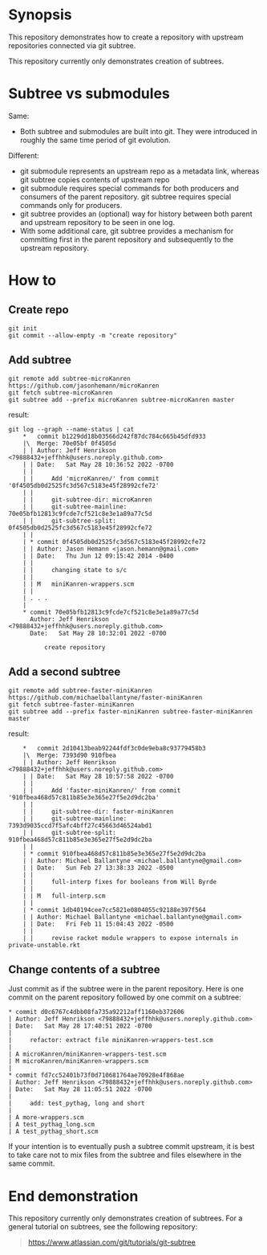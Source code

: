 # Synopsis

This repository demonstrates how to create a repository with upstream repositories connected via git subtree.

This repository currently only demonstrates creation of subtrees.

# Subtree vs submodules

Same:

- Both subtree and submodules are built into git.  They were introduced in roughly the same time period of git evolution.

Different:

- git submodule represents an upstream repo as a metadata link, whereas git subtree copies contents of upstream repo
- git submodule requires special commands for both producers and consumers of the parent repository.  git subtree requires special commands only for producers.
- git subtree provides an (optional) way for history between both parent and upstream repository to be seen in one log.
- With some additional care, git subtree provides a mechanism for committing first in the parent repository and subsequently to the upstream repository.

# How to

## Create repo
    git init
    git commit --allow-empty -m "create repository"

## Add subtree

    git remote add subtree-microKanren https://github.com/jasonhemann/microKanren
    git fetch subtree-microKanren
    git subtree add --prefix microKanren subtree-microKanren master

result:

    git log --graph --name-status | cat
        *   commit b1229dd18b03566d242f87dc784c665b45dfd933
        |\  Merge: 70e05bf 0f4505d
        | | Author: Jeff Henrikson <79888432+jeffhhk@users.noreply.github.com>
        | | Date:   Sat May 28 10:36:52 2022 -0700
        | |
        | |     Add 'microKanren/' from commit '0f4505db0d2525fc3d567c5183e45f28992cfe72'
        | |
        | |     git-subtree-dir: microKanren
        | |     git-subtree-mainline: 70e05bfb12813c9fcde7cf521c8e3e1a89a77c5d
        | |     git-subtree-split: 0f4505db0d2525fc3d567c5183e45f28992cfe72
        | |
        | * commit 0f4505db0d2525fc3d567c5183e45f28992cfe72
        | | Author: Jason Hemann <jason.hemann@gmail.com>
        | | Date:   Thu Jun 12 09:15:42 2014 -0400
        | |
        | |     changing state to s/c
        | |
        | | M	miniKanren-wrappers.scm
        | |
        | . . .
        |
        * commit 70e05bfb12813c9fcde7cf521c8e3e1a89a77c5d
          Author: Jeff Henrikson <79888432+jeffhhk@users.noreply.github.com>
          Date:   Sat May 28 10:32:01 2022 -0700

              create repository

## Add a second subtree

    git remote add subtree-faster-miniKanren https://github.com/michaelballantyne/faster-miniKanren
    git fetch subtree-faster-miniKanren
    git subtree add --prefix faster-miniKanren subtree-faster-miniKanren master

result:

        *   commit 2d10413beab92244fdf3c0de9eba8c93779458b3
        |\  Merge: 7393d90 910fbea
        | | Author: Jeff Henrikson <79888432+jeffhhk@users.noreply.github.com>
        | | Date:   Sat May 28 10:57:58 2022 -0700
        | | 
        | |     Add 'faster-miniKanren/' from commit '910fbea468d57c811b85e3e365e27f5e2d9dc2ba'
        | |     
        | |     git-subtree-dir: faster-miniKanren
        | |     git-subtree-mainline: 7393d9035ccd7f5afc4bff27c45663d46524abd1
        | |     git-subtree-split: 910fbea468d57c811b85e3e365e27f5e2d9dc2ba
        | | 
        | * commit 910fbea468d57c811b85e3e365e27f5e2d9dc2ba
        | | Author: Michael Ballantyne <michael.ballantyne@gmail.com>
        | | Date:   Sun Feb 27 13:38:33 2022 -0500
        | | 
        | |     full-interp fixes for booleans from Will Byrde
        | | 
        | | M	full-interp.scm
        | | 
        | * commit 1db40194cee7cc5821e0804055c92188e397f564
        | | Author: Michael Ballantyne <michael.ballantyne@gmail.com>
        | | Date:   Fri Feb 11 15:04:43 2022 -0500
        | | 
        | |     revise racket module wrappers to expose internals in private-unstable.rkt

## Change contents of a subtree

Just commit as if the subtree were in the parent repository.  Here is one commit on the parent repository followed by one commit on a subtree:

    * commit d0c6767c4dbb08fa735a92212aff1160eb372606
    | Author: Jeff Henrikson <79888432+jeffhhk@users.noreply.github.com>
    | Date:   Sat May 28 17:40:51 2022 -0700
    | 
    |     refactor: extract file miniKanren-wrappers-test.scm
    | 
    | A	microKanren/miniKanren-wrappers-test.scm
    | M	microKanren/miniKanren-wrappers.scm
    | 
    * commit fd7cc52401b73f0d710681764ae70928e4f868ae
    | Author: Jeff Henrikson <79888432+jeffhhk@users.noreply.github.com>
    | Date:   Sat May 28 11:05:51 2022 -0700
    | 
    |     add: test_pythag, long and short
    | 
    | A	more-wrappers.scm
    | A	test_pythag_long.scm
    | A	test_pythag_short.scm

If your intention is to eventually push a subtree commit upstream, it is best to take care not to mix files from the subtree and files elsewhere in the same commit.

# End demonstration

This repository currently only demonstrates creation of subtrees.  For a general tutorial on subtrees, see the following repository:

> https://www.atlassian.com/git/tutorials/git-subtree